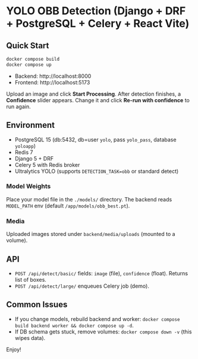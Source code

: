 # YOLO OBB Detection (Django + DRF + PostgreSQL + Celery + React Vite)

## Quick Start

```bash
docker compose build
docker compose up
```

- Backend: http://localhost:8000
- Frontend: http://localhost:5173

Upload an image and click **Start Processing**. After detection finishes, a **Confidence** slider appears. Change it and click **Re-run with confidence** to run again.

## Environment

- PostgreSQL 15 (db:5432, db=user `yolo`, pass `yolo_pass`, database `yoloapp`)
- Redis 7
- Django 5 + DRF
- Celery 5 with Redis broker
- Ultralytics YOLO (supports `DETECTION_TASK=obb` or standard detect)

### Model Weights
Place your model file in the `./models/` directory. The backend reads `MODEL_PATH` env (default `/app/models/obb_best.pt`).

### Media
Uploaded images stored under `backend/media/uploads` (mounted to a volume).

## API
- `POST /api/detect/basic/` fields: `image` (file), `confidence` (float). Returns list of boxes.
- `POST /api/detect/large/` enqueues Celery job (demo).

## Common Issues
- If you change models, rebuild backend and worker: `docker compose build backend worker && docker compose up -d`.
- If DB schema gets stuck, remove volumes: `docker compose down -v` (this wipes data).

Enjoy!
